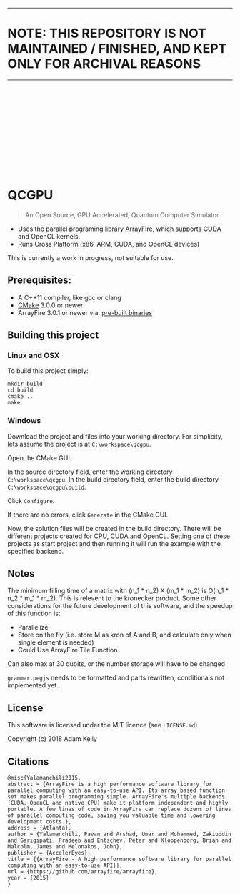 -------------------------------------
# **NOTE:** THIS REPOSITORY IS NOT MAINTAINED / FINISHED, AND KEPT ONLY FOR ARCHIVAL REASONS
-------------------------------------

<br><br><br><br><br><br><br><br><br><br><br>

# QCGPU

> An Open Source, GPU Accelerated, Quantum Computer Simulator

* Uses the parallel programing library [ArrayFire](http://arrayfire.org/docs/index.htm), which supports CUDA and OpenCL kernels.
* Runs Cross Platform (x86, ARM, CUDA, and OpenCL devices)

This is currently a work in progress, not suitable for use.

## Prerequisites:
* A C++11 compiler, like gcc or clang
* [CMake](http://www.cmake.org) 3.0.0 or newer
* ArrayFire 3.0.1 or newer via. [pre-built binaries](http://arrayfire.com/download)

## Building this project

### Linux and OSX
To build this project simply:

```
mkdir build
cd build
cmake ..
make
```

### Windows
Download the project and files into your working directory. For simplicity,
lets assume the project is at `C:\workspace\qcgpu`.

Open the CMake GUI.

In the source directory field, enter the working directory
`C:\workspace\qcgpu`. In the build directory field, enter the build
directory `C:\workspace\qcgpu\build`.

Click `Configure`.

If there are no errors, click `Generate` in the CMake GUI.

Now, the solution files will be created in the build directory. There will be
different projects created for CPU, CUDA and OpenCL. Setting one of these
projects as start project and then running it will run the example with the
specified backend.

## Notes

The minimum filling time of a matrix with (n_1 * n_2) X (m_1 * m_2) is O(n_1 * n_2 * m_1 * m_2). 
This is relevent to the kronecker product.
Some other considerations for the future development of this software, and the speedup of this function is:

* Parallelize
* Store on the fly (i.e. store M as kron of A and B, and calculate only when single element is needed)
* Could Use ArrayFire Tile Function

Can also max at 30 qubits, or the number storage will have to be changed

`grammar.pegjs` needs to be formatted and parts rewritten, conditionals not implemented yet.

## License

This software is licensed under the MIT licence (see `LICENSE.md`)

Copyright (c) 2018 Adam Kelly

## Citations

```
@misc{Yalamanchili2015,
abstract = {ArrayFire is a high performance software library for parallel computing with an easy-to-use API. Its array based function set makes parallel programming simple. ArrayFire's multiple backends (CUDA, OpenCL and native CPU) make it platform independent and highly portable. A few lines of code in ArrayFire can replace dozens of lines of parallel computing code, saving you valuable time and lowering development costs.},
address = {Atlanta},
author = {Yalamanchili, Pavan and Arshad, Umar and Mohammed, Zakiuddin and Garigipati, Pradeep and Entschev, Peter and Kloppenborg, Brian and Malcolm, James and Melonakos, John},
publisher = {AccelerEyes},
title = {{ArrayFire - A high performance software library for parallel computing with an easy-to-use API}},
url = {https://github.com/arrayfire/arrayfire},
year = {2015}
}
```

